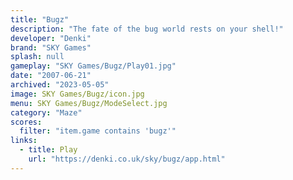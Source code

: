 ```yaml
---
title: "Bugz"
description: "The fate of the bug world rests on your shell!"
developer: "Denki"
brand: "SKY Games"
splash: null
gameplay: "SKY Games/Bugz/Play01.jpg"
date: "2007-06-21"
archived: "2023-05-05"
image: SKY Games/Bugz/icon.jpg
menu: SKY Games/Bugz/ModeSelect.jpg
category: "Maze"
scores:
  filter: "item.game contains 'bugz'"
links:
  - title: Play
    url: "https://denki.co.uk/sky/bugz/app.html"
---
```

